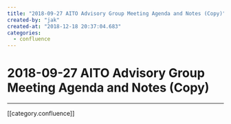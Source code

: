 ```yaml
---
title: "2018-09-27 AITO Advisory Group Meeting Agenda and Notes (Copy)"
created-by: "jak"
created-at: "2018-12-18 20:37:04.683"
categories:
  - confluence
---
```


# 2018-09-27 AITO Advisory Group Meeting Agenda and Notes (Copy)


---

[[category.confluence]]
